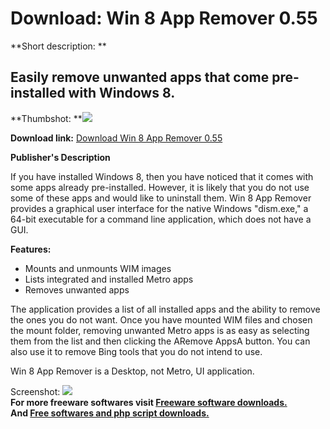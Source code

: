 # Download: Win 8 App Remover 0.55

**Short description: **

## Easily remove unwanted apps that come pre-installed with Windows 8.

  
**Thumbshot: **![](http://www.freewarefiles.com/screenshot/win8appremover_md.jpg)   
  
**Download link:** [Download Win 8 App Remover 0.55](http://freesoftwares.boysofts.com/Win-8-App-Remover_program_99392.html)  
  

**Publisher's Description**  
  

If you have installed Windows 8, then you have noticed that it comes with some
apps already pre-installed. However, it is likely that you do not use some of
these apps and would like to uninstall them. Win 8 App Remover provides a
graphical user interface for the native Windows "dism.exe," a 64-bit
executable for a command line application, which does not have a GUI.

**Features:**

  * Mounts and unmounts WIM images 
  * Lists integrated and installed Metro apps 
  * Removes unwanted apps 

The application provides a list of all installed apps and the ability to
remove the ones you do not want. Once you have mounted WIM files and chosen
the mount folder, removing unwanted Metro apps is as easy as selecting them
from the list and then clicking the ARemove AppsA button. You can also use it
to remove Bing tools that you do not intend to use.

Win 8 App Remover is a Desktop, not Metro, UI application.

  
  
Screenshot: ![](http://www.freewarefiles.com/screenshot/win8appremover.jpg)  
**For more freeware softwares visit [Freeware software downloads.](http://freesoftwares.boysofts.com/)**   
**And [Free softwares and php script downloads.](http://www.boysofts.com/)**

